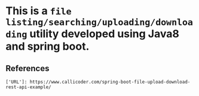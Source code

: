 # This is a `file listing/searching/uploading/downloading` utility developed using Java8 and spring boot.

## References

    ['URL']: https://www.callicoder.com/spring-boot-file-upload-download-rest-api-example/
   
